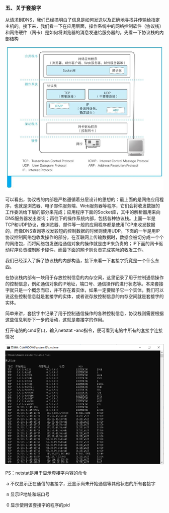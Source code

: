 ### 五、关于套接字

从请求到DNS，我们已经搞明白了信息是如何发送以及正确地寻找并传输给指定主机的。接下来，我们看一下在应用层面，操作系统中的网络控制软件（协议栈）和网络硬件（网卡）是如何将浏览器的消息发送给服务器的。先看一下协议栈的内部结构

![image-20201116170610907](img/套接字--网络是怎样连接的笔记三/协议栈的内部结构.png)

可以看出，协议栈的内部是严格遵循着分层设计的思想的：最上面的是网络应用程序，也就是浏览器、电子邮件服务端、Web服务器等程序，它们会将收发数据的工作委派给下层的部分来完成；应用程序下面的Socket库，其中的解析器用来向DNS服务器发出查询；再往下的操作系统内部，包括各种协议栈。上面一半是TCP和UDP协议，像浏览器、邮件等一般的应用程序都是使用TCP来收发数据的，而像DNS查询等收发较短的控制数据的时候则使用UDP。下面的一半是用IP协议控制网络包收发操作的部分，在互联网上传输数据时，数据会被切分成一个个的网络包，而将网络包发送给通信对象的操作就是由IP来负责的；IP下面的网卡驱动程序负责控制网卡硬件，而最下面的网卡则负责完成实际的收发工作。

我们已经深入了解了协议栈的内部构造，接下来看一下套接字究竟是一个什么东西。

在协议栈内部有一块用于存放控制信息的内存空间，这里记录了用于控制通信操作的控制信息，例如通信对象的IP地址，端口号、通信操作的进行状态等。本来套接字就只是一个概念而已，并不存在着实体，如果一定要赋予它一个实体，我们可以说这些控制信息就是套接字的实体，或者说存放控制信息的内存空间就是套接字的实体。

简单来讲，套接字中记录了用于控制通信操作的各种控制信息，协议栈则需要根据这些信息判断下一步的活动，这就是套接字的作用。

打开电脑的cmd窗口，输入netstat -ano指令，便可看到电脑中所有的套接字连接情况

![image-20201116190451147](img/套接字--网络是怎样连接的笔记三/查看套接字.png)

PS：netstat是用于显示套接字内容的命令

​		a  不仅显示正在通信的套接字，还显示尚未开始通信等其他状态的所有套接字

​		n  显示IP地址和端口号

​		0  显示使用该套接字的程序的pid
